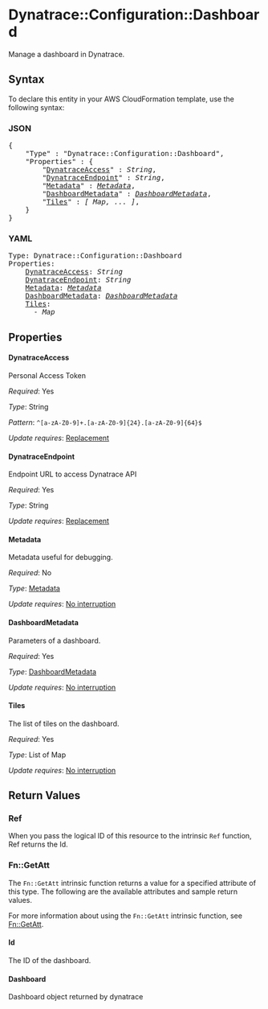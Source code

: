 # Dynatrace::Configuration::Dashboard

Manage a dashboard in Dynatrace.

## Syntax

To declare this entity in your AWS CloudFormation template, use the following syntax:

### JSON

<pre>
{
    "Type" : "Dynatrace::Configuration::Dashboard",
    "Properties" : {
        "<a href="#dynatraceaccess" title="DynatraceAccess">DynatraceAccess</a>" : <i>String</i>,
        "<a href="#dynatraceendpoint" title="DynatraceEndpoint">DynatraceEndpoint</a>" : <i>String</i>,
        "<a href="#metadata" title="Metadata">Metadata</a>" : <i><a href="metadata.md">Metadata</a></i>,
        "<a href="#dashboardmetadata" title="DashboardMetadata">DashboardMetadata</a>" : <i><a href="dashboardmetadata.md">DashboardMetadata</a></i>,
        "<a href="#tiles" title="Tiles">Tiles</a>" : <i>[ Map, ... ]</i>,
    }
}
</pre>

### YAML

<pre>
Type: Dynatrace::Configuration::Dashboard
Properties:
    <a href="#dynatraceaccess" title="DynatraceAccess">DynatraceAccess</a>: <i>String</i>
    <a href="#dynatraceendpoint" title="DynatraceEndpoint">DynatraceEndpoint</a>: <i>String</i>
    <a href="#metadata" title="Metadata">Metadata</a>: <i><a href="metadata.md">Metadata</a></i>
    <a href="#dashboardmetadata" title="DashboardMetadata">DashboardMetadata</a>: <i><a href="dashboardmetadata.md">DashboardMetadata</a></i>
    <a href="#tiles" title="Tiles">Tiles</a>: <i>
      - Map</i>
</pre>

## Properties

#### DynatraceAccess

Personal Access Token

_Required_: Yes

_Type_: String

_Pattern_: <code>^[a-zA-Z0-9]+\.[a-zA-Z0-9]{24}\.[a-zA-Z0-9]{64}$</code>

_Update requires_: [Replacement](https://docs.aws.amazon.com/AWSCloudFormation/latest/UserGuide/using-cfn-updating-stacks-update-behaviors.html#update-replacement)

#### DynatraceEndpoint

Endpoint URL to access Dynatrace API

_Required_: Yes

_Type_: String

_Update requires_: [Replacement](https://docs.aws.amazon.com/AWSCloudFormation/latest/UserGuide/using-cfn-updating-stacks-update-behaviors.html#update-replacement)

#### Metadata

Metadata useful for debugging.

_Required_: No

_Type_: <a href="metadata.md">Metadata</a>

_Update requires_: [No interruption](https://docs.aws.amazon.com/AWSCloudFormation/latest/UserGuide/using-cfn-updating-stacks-update-behaviors.html#update-no-interrupt)

#### DashboardMetadata

Parameters of a dashboard.

_Required_: Yes

_Type_: <a href="dashboardmetadata.md">DashboardMetadata</a>

_Update requires_: [No interruption](https://docs.aws.amazon.com/AWSCloudFormation/latest/UserGuide/using-cfn-updating-stacks-update-behaviors.html#update-no-interrupt)

#### Tiles

The list of tiles on the dashboard.

_Required_: Yes

_Type_: List of Map

_Update requires_: [No interruption](https://docs.aws.amazon.com/AWSCloudFormation/latest/UserGuide/using-cfn-updating-stacks-update-behaviors.html#update-no-interrupt)

## Return Values

### Ref

When you pass the logical ID of this resource to the intrinsic `Ref` function, Ref returns the Id.

### Fn::GetAtt

The `Fn::GetAtt` intrinsic function returns a value for a specified attribute of this type. The following are the available attributes and sample return values.

For more information about using the `Fn::GetAtt` intrinsic function, see [Fn::GetAtt](https://docs.aws.amazon.com/AWSCloudFormation/latest/UserGuide/intrinsic-function-reference-getatt.html).

#### Id

The ID of the dashboard.

#### Dashboard

Dashboard object returned by dynatrace

